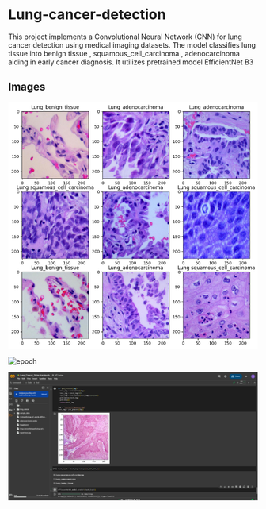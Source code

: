 # Lung-cancer-detection
This project implements a Convolutional Neural Network (CNN) for lung cancer detection using medical imaging datasets. The model classifies lung tissue into benign tissue  ,  squamous_cell_carcinoma ,  adenocarcinoma aiding in early cancer diagnosis. It utilizes pretrained model EfficientNet B3

## Images
![model](images/lung_cancer_images.png)

![epoch](images/test_image.png)

![Accuracy](images/prediction.png)

